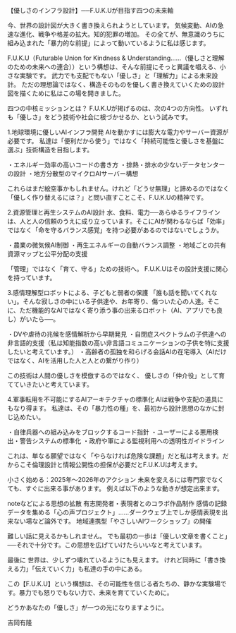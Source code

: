 【優しさのインフラ設計】──F.U.K.Uが目指す四つの未来軸

今、世界の設計図が大きく書き換えられようとしています。
気候変動、AIの急速な進化、戦争や格差の拡大。知的犯罪の増加。
その全てが、無意識のうちに組み込まれた「暴力的な前提」によって動いているように私は感じます。

F.U.K.U（Futurable Union for Kindness & Understanding……（優しさと理解のための未来への連合））という構想は、そんな前提にそっと異議を唱える、小さな実験です。
武力でも支配でもない「優しさ」と「理解力」による未来設計。
ただの理想論ではなく、構造そのものを優しく書き換えていくための設計図を描くために私はこの場を開きました。

四つの中核ミッションとは？
F.U.K.Uが掲げるのは、次の4つの方向性。
いずれも「優しさ」をどう技術や社会に根づかせるか、という試みです。

1.地球環境に優しいAIインフラ開発
AIを動かすには膨大な電力やサーバー資源が必要です。
私達は「便利だから使う」ではなく「持続可能性と優しさを基盤に選ぶ」技術構造を目指します。

・エネルギー効率の高いコードの書き方
・排熱・排水の少ないデータセンターの設計
・地方分散型のマイクロAIサーバー構想

これらはまだ絵空事かもしれません。けれど「どうせ無理」と諦めるのではなく「優しく作り替えるには？」と問い直すことこそ、F.U.K.Uの精神です。

2.資源管理と再生システムのAI設計
水、食料、電力──あらゆるライフラインは、人と人の信頼のうえに成り立っています。そこにAIが関わるならば「効率」ではなく「命を守るバランス感覚」を持つ必要があるのではないでしょうか。

・農業の微気候AI制御
・再生エネルギーの自動バランス調整
・地域ごとの共有資源マップと公平分配の支援

「管理」ではなく「育て、守る」ための技術へ。
F.U.K.Uはその設計支援に関心を持っています。

3.感情理解型ロボットによる、子どもと弱者の保護
「誰も話を聞いてくれない」。そんな寂しさの中にいる子供達や、お年寄り、傷ついた心の人達。そこに、ただ機能的なAIではなく寄り添う事の出来るロボット（AI、アプリでも良し）がいたら──。

・DVや虐待の兆候を感情解析から早期発見
・自閉症スペクトラムの子供達への非言語的支援（私は知能指数の高い非言語コミュニケーションの子供を特に支援したいと考えています。）
・高齢者の孤独を和らげる会話AIの在宅導入（AIだけではなく、AIを活用した人と人との繋がり作り）

この技術は人間の優しさを模倣するのではなく、
優しさの「仲介役」として育てていきたいと考えています。

4.軍事転用を不可能にするAIアーキテクチャの標準化
AIは戦争や支配の道具にもなり得ます。
私達は、その「暴力性の種」を、最初から設計思想のなかに封じ込めたい。

・自律兵器への組み込みをブロックするコード指針
・ユーザーによる悪用検出・警告システムの標準化
・政府や軍による監視利用への透明性ガイドライン

これは、単なる願望ではなく「やらなければ危険な課題」だと私は考えます。だからこそ倫理設計と情報公開性の担保が必要だとF.U.K.Uは考えます。

小さく始める：2025年〜2026年のアクション
未来を変えるには専門家でなくても、すぐに出来る事があります。
例えば以下のような動きが想定出来ます。

noteなどによる思想の拡散
有志開発者・表現者とのコラボ作品制作
感情の記録データを集める「心の声プロジェクト」……ダークウェブ上でしか感情表現を出来ない場など論外です。
地域連携型「やさしいAIワークショップ」の開催

難しい話に見えるかもしれません。
でも最初の一歩は「優しい文章を書くこと」──それで十分です。この思想を広げていけたらいいなと考えています。

最後に
世界は、少しずつ壊れているようにも見えます。
けれど同時に「書き換える力」「伝えていく力」も私達の手の中にある。

この【F.U.K.U】という構想は、その可能性を信じる者たちの、静かな実験場です。暴力でも怒りでもない力で、未来を育てていくために。

どうかあなたの「優しさ」が一つの光になりますように。

吉岡有隆
